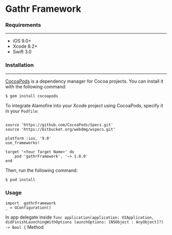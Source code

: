 # Gathr Framework

### Requirements 
___

- iOS 9.0+
- Xcode 8.2+
- Swift 3.0

### Installation
___
[CocoaPods](https://cocoapods.org) is a dependency manager for Cocoa projects. You can install it with the following command:

``` $ gem install cocoapods ``` 

To integrate Alamofire into your Xcode project using CocoaPods, specify it in your `Podfile`:
```

source 'https://github.com/CocoaPods/Specs.git'
source 'https://bitbucket.org/webdmg/wspecs.git'

platform :ios, '9.0'
use_frameworks!

target '<Your Target Name>' do
    pod 'gathrFramework', '~> 1.0.0'
end

```

Then, run the following command:

``` $ pod install ```


### Usage

```
import  gathrFramework
_ = GConfiguration()

```
In app delegate inside ```func application(application: UIApplication, didFinishLaunchingWithOptions launchOptions: [NSObject : AnyObject]?) -> Bool {``` Method